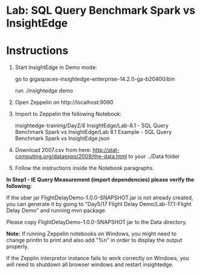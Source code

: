 # Lab: SQL Query Benchmark Spark vs InsightEdge

# Instructions

1. Start InsightEdge in Demo mode:

    go to gigaspaces-insightedge-enterprise-14.2.0-ga-b20400/bin

    run ./insightedge demo

2. Open Zeppelin on http://localhost:9090

3. Import to Zeppelin the following Notebook:

    insightedge-training/Day2/8 InsightEdge/Lab-8.1 - SQL Query Benchmark Spark vs InsightEdge/Lab 8.1 Example - SQL Query Benchmark Spark vs InsightEdge.json

4. Download 2007.csv from here: http://stat-computing.org/dataexpo/2009/the-data.html to your ../Data folder

5. Follow the instructions inside the Notebook paragraphs.

**In Step1 - IE Query Measurement (import dependencies) please verify the following:**

If the uber jar FlightDelayDemo-1.0.0-SNAPSHOT.jar is not already created, you can generate it by going to "Day5/17 Flight Delay Demo/Lab-17.1-Flight Delay Demo" and running mvn package.

Please copy FlightDelayDemo-1.0.0-SNAPSHOT.jar to the Data directory.

**Note:** If running Zeppelin notebooks on Windows, you might need to change println to print and also add "%n" in order to display the output properly. 

If the Zepplin interpretor instance fails to work correctly on Windows, you will need to shutdown all browser windows and restart insightedge.
